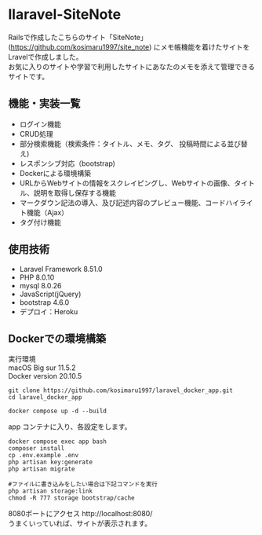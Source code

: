 # llaravel-SiteNote



Railsで作成したこちらのサイト「SiteNote」(https://github.com/kosimaru1997/site_note) にメモ帳機能を着けたサイトをLravelで作成しました。  
お気に入りのサイトや学習で利用したサイトにあなたのメモを添えて管理できるサイトです。

## 機能・実装一覧
- ログイン機能
- CRUD処理
- 部分検索機能（検索条件：タイトル、メモ、タグ、 投稿時間による並び替え)
- レスポンシブ対応（bootstrap)
- Dockerによる環境構築
- URLからWebサイトの情報をスクレイピングし、Webサイトの画像、タイトル、説明を取得し保存する機能
- マークダウン記法の導入、及び記述内容のプレビュー機能、コードハイライト機能（Ajax）
- タグ付け機能

## 使用技術
- Laravel Framework 8.51.0
- PHP 8.0.10
- mysql 8.0.26
- JavaScript(jQuery)
- bootstrap 4.6.0
- デプロイ：Heroku


## Dockerでの環境構築

実行環境  
macOS Big sur 11.5.2  
Docker version 20.10.5


```
git clone https://github.com/kosimaru1997/laravel_docker_app.git
cd laravel_docker_app
```

```
docker compose up -d --build
```
app コンテナに入り、各設定をします。
```
docker compose exec app bash
composer install
cp .env.example .env
php artisan key:generate
php artisan migrate

#ファイルに書き込みをしたい場合は下記コマンドを実行
php artisan storage:link
chmod -R 777 storage bootstrap/cache
```

8080ポートにアクセス
http://localhost:8080/  
うまくいっていれば、サイトが表示されます。
